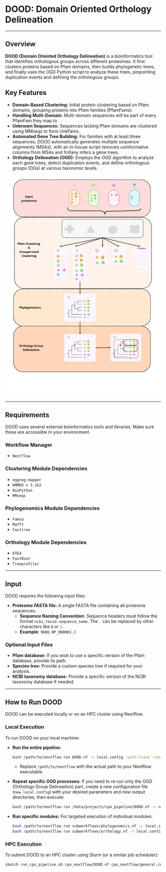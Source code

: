 
# DOOD: Domain Oriented Orthology Delineation

---

## Overview

**DOOD (Domain Oriented Orthology Delineation)** is a bioinformatics tool that identifies orthologous groups across different proteomes. It first clusters proteins based on Pfam domains, then builds phylogenetic trees, and finally uses the OGD Python script to analyze these trees, pinpointing duplication events and defining the orthologous groups.
## Key Features

* **Domain-Based Clustering:** Initial protein clustering based on Pfam domains, grouping proteins into Pfam families (PfamFams).
* **Handling Multi-Domain:** Multi-domain sequences will be part of every PfamFam they map to
* **Unknown Sequences:** Sequences lacking Pfam domains are clustered using MMseqs to form UnkFams.
* **Automated Gene Tree Building:** For families with at least three sequences, DOOD automatically generates multiple sequence alignments (MSAs), with an in-house script removes uninformative columns from MSAs and finllany infers a gene trees.
* **Orthology Delineation (OGD):** Employs the OGD algorithm to analyze each gene trees, detect duplication events, and define orthologous groups (OGs) at various taxonomic levels.



![Alt text for the image](images/graphical_summary.jpg "Summary")

---

## Requirements

DOOD uses several external bioinformatics tools and libraries. Make sure these are accessible in your environment.

### Workflow Manager

* `Nextflow`

### Clustering Module Dependencies

* `eggnog-mapper`
* `HMMER v 3.1b2`
* `BioPython`
* `MMseqs`

### Phylogenomics Module Dependencies

* `Famsa`
* `Mafft`
* `Fasttree`

### Orthology Module Dependencies

* `ETE4`
* `FastRoot` 
* `Treeprofiler`

---

## Input

DOOD requires the following input files:

* **Proteome FASTA file:** A single FASTA file containing all proteome sequences.
    * **Sequence Naming Convention:** Sequence headers must follow the format `ncbi_taxid.sequence_name`. The `.` can be replaced by other characters like `@` or `|`.
    * **Example:** `9606.NP_000001.1`

### Optional Input Files

* **Pfam database:** If you wish to use a specific version of the Pfam database, provide its path.
* **Species tree:** Provide a custom species tree if required for your analysis.
* **NCBI taxonomy database:** Provide a specific version of the NCBI taxonomy database if needed.

---

## How to Run DOOD

DOOD can be executed locally or on an HPC cluster using Nextflow.

### Local Execution

To run DOOD on your local machine:

* **Run the entire pipeline:**
    ```bash
    bash /path/to/nextflow run DOOD.nf -c local.config -with-trace -resume
    ```
    * Replace `/path/to/nextflow` with the actual path to your Nextflow executable.

* **Repeat specific OGD processes:**
    If you need to re-run only the OGD (Orthologs Group Delineation) part, create a new configuration file (`new_local.config`) with your desired parameters and new output directories, then execute:
    ```bash
    bash /path/to/nextflow run /data/projects/cpo_pipeline/DOOD.nf -c new_local.config -with-trace -resume until ogd_pfam,ogd_mmseqs
    ```

* **Run specific modules:**
    For targeted execution of individual modules:
    ```bash
    bash /path/to/nextflow run subworkflows/phylogenomics.nf -c local.config -resume -entry MODULE_PHYLOGENOMICS
    bash /path/to/nextflow run subworkflows/orthology.nf -c local.config -resume -entry MODULE_ORTHOLOGY
    ```

### HPC Execution

To submit DOOD to an HPC cluster using Slurm (or a similar job scheduler):

```bash
sbatch run_cpo_pipeline.sh cpo_nextflow/DOOD.nf cpo_nextflow/general.config